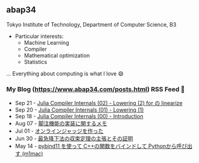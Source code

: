 ## abap34

Tokyo Institute of Technology, Department of Computer Science, B3

- Particular interests:
  - Machine Learning
  - Compiler
  - Mathematical optimization
  - Statistics


... Everything about computing is what I love :smile:



### My Blog (https://www.abap34.com/posts.html) RSS Feed 📝 

<!-- feed start -->
- Sep 21 - [Julia Compiler Internals (02) - Lowering (2) for の linearize](https://abap34.com/posts/jci_02.html)
- Sep 20 - [Julia Compiler Internals (01) - Lowering (1)](https://abap34.com/posts/jci_01.html)
- Sep 18 - [Julia Compiler Internals (00) - Introduction](https://abap34.com/posts/jci_00.html)
- Aug 07 - [脚注機能の実装に関するメモ](https://abap34.com/posts/footnote_implement.html)
- Jul 01 - [オンラインジャッジを作った](https://abap34.com/posts/oj_abap34.html)
- Jun 30 - [最急降下法の収束定理の主張とその証明](https://abap34.com/posts/gd_convergence_theorem.html)
- May 14 - [pybind11 を使って C++の関数をバインドして Pythonから呼び出す (m1mac)](https://abap34.com/posts/pybind11.html)
<!-- feed end -->
